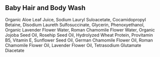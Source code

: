 ## Baby Hair and Body Wash

Organic Aloe Leaf Juice, Sodium Lauryl Suloacetate, Cocamidopropyl Betaine, Disodium Laureth Sulfosuccinate, Glycerin, Phenoxyethanol, Organic Lavender Flower Water, Roman Chamomile Flower Water, Organic Jojoba Seed Oil, Rosehip Seed Oil, Hydrolyzed Wheat Protein, Provitamin B5, Vitamin E, Sunflower Seed Oil, German Chamomile Flower Oil, Roman Chamomile Flower Oil, Lavender Flower Oil, Tetrasodium Glutamate Diacetate
